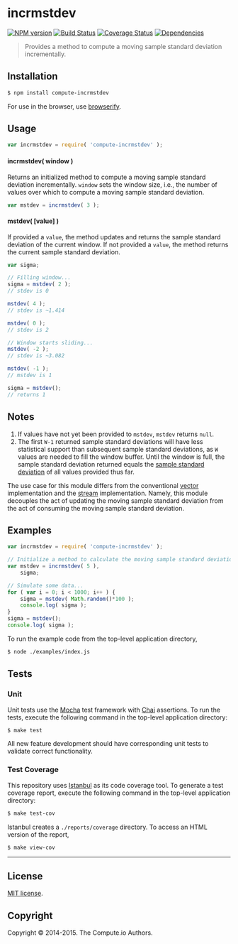 incrmstdev
===
[![NPM version][npm-image]][npm-url] [![Build Status][travis-image]][travis-url] [![Coverage Status][coveralls-image]][coveralls-url] [![Dependencies][dependencies-image]][dependencies-url]

> Provides a method to compute a moving sample standard deviation incrementally.


## Installation

``` bash
$ npm install compute-incrmstdev
```

For use in the browser, use [browserify](https://github.com/substack/node-browserify).


## Usage

``` javascript
var incrmstdev = require( 'compute-incrmstdev' );
```

#### incrmstdev( window )

Returns an initialized method to compute a moving sample standard deviation incrementally. `window` sets the window size, i.e., the number of values over which to compute a moving sample standard deviation.

``` javascript
var mstdev = incrmstdev( 3 );
```

#### mstdev( [value] )

If provided a `value`, the method updates and returns the sample standard deviation of the current window. If not provided a `value`, the method returns the current sample standard deviation.

``` javascript
var sigma;

// Filling window...
sigma = mstdev( 2 );
// stdev is 0

mstdev( 4 );
// stdev is ~1.414

mstdev( 0 );
// stdev is 2

// Window starts sliding...
mstdev( -2 );
// stdev is ~3.082

mstdev( -1 );
// mstdev is 1

sigma = mstdev();
// returns 1
```


## Notes

1. 	If values have not yet been provided to `mstdev`, `mstdev` returns `null`.
1. 	The first `W-1` returned sample standard deviations will have less statistical support than subsequent sample standard deviations, as `W` values are needed to fill the window buffer. Until the window is full, the sample standard deviation returned equals the [sample standard deviation](https://github.com/compute-io/stdev) of all values provided thus far.

The use case for this module differs from the conventional [vector](https://github.com/compute-io/mstdev) implementation and the [stream](https://github.com/flow-io/) implementation. Namely, this module decouples the act of updating the moving sample standard deviation from the act of consuming the moving sample standard deviation.



## Examples

``` javascript
var incrmstdev = require( 'compute-incrmstdev' );

// Initialize a method to calculate the moving sample standard deviation incrementally:
var mstdev = incrmstdev( 5 ),
	sigma;

// Simulate some data...
for ( var i = 0; i < 1000; i++ ) {
	sigma = mstdev( Math.random()*100 );
	console.log( sigma );
}
sigma = mstdev();
console.log( sigma );
```

To run the example code from the top-level application directory,

``` bash
$ node ./examples/index.js
```


## Tests

### Unit

Unit tests use the [Mocha](http://mochajs.org/) test framework with [Chai](http://chaijs.com) assertions. To run the tests, execute the following command in the top-level application directory:

``` bash
$ make test
```

All new feature development should have corresponding unit tests to validate correct functionality.


### Test Coverage

This repository uses [Istanbul](https://github.com/gotwarlost/istanbul) as its code coverage tool. To generate a test coverage report, execute the following command in the top-level application directory:

``` bash
$ make test-cov
```

Istanbul creates a `./reports/coverage` directory. To access an HTML version of the report,

``` bash
$ make view-cov
```


---
## License

[MIT license](http://opensource.org/licenses/MIT).


## Copyright

Copyright &copy; 2014-2015. The Compute.io Authors.


[npm-image]: http://img.shields.io/npm/v/compute-incrmstdev.svg
[npm-url]: https://npmjs.org/package/compute-incrmstdev

[travis-image]: http://img.shields.io/travis/compute-io/incrmstdev/master.svg
[travis-url]: https://travis-ci.org/compute-io/incrmstdev

[coveralls-image]: https://img.shields.io/coveralls/compute-io/incrmstdev/master.svg
[coveralls-url]: https://coveralls.io/r/compute-io/incrmstdev?branch=master

[dependencies-image]: http://img.shields.io/david/compute-io/incrmstdev.svg
[dependencies-url]: https://david-dm.org/compute-io/incrmstdev

[dev-dependencies-image]: http://img.shields.io/david/dev/compute-io/incrmstdev.svg
[dev-dependencies-url]: https://david-dm.org/dev/compute-io/incrmstdev

[github-issues-image]: http://img.shields.io/github/issues/compute-io/incrmstdev.svg
[github-issues-url]: https://github.com/compute-io/incrmstdev/issues
